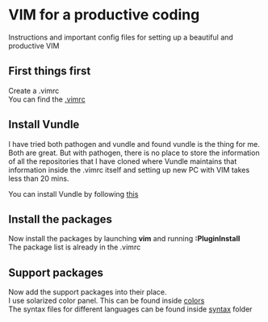 # VIM for a productive coding

Instructions and important config files for setting up a beautiful and productive VIM

## First things first
Create a .vimrc  
You can find the [.vimrc]('./.vimrc')

## Install Vundle

I have tried both pathogen and vundle and found vundle is the thing for me.  
Both are great. But with pathogen, there is no place to store the information 
of all the repositories that I have cloned where Vundle maintains that information 
inside the .vimrc itself and setting up new PC with VIM takes less than 20 mins.

You can install Vundle by following [this]('https://github.com/VundleVim/Vundle.vim')

## Install the packages

Now install the packages by launching **vim** and running **:PluginInstall**  
The package list is already in the .vimrc

## Support packages
Now add the support packages into their place.  
I use solarized color panel. This can be found inside [colors]('./colors')  
The syntax files for different languages can be found inside [syntax]('./syntax') folder
